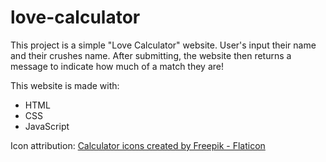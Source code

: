 # love-calculator

This project is a simple "Love Calculator" website. User's input their name and their crushes name. After submitting, the website then returns a message to indicate how much of a match they are!

This website is made with:

- HTML
- CSS
- JavaScript


Icon attribution:
<a href="https://www.flaticon.com/free-icons/calculator" title="calculator icons">Calculator icons created by Freepik - Flaticon</a>


